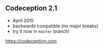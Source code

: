 ## Codeception 2.1

* April 2015
* backwards compatible (no major breaks)
* try it now in `master` branch!

https://codeception.com
